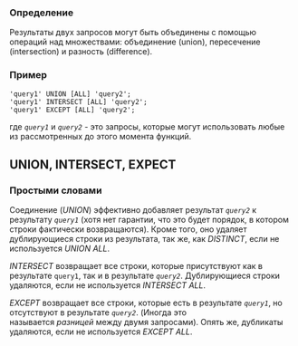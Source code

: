 ### Определение

Результаты двух запросов могут быть объединены с помощью операций над множествами: объединение (union), пересечение (intersection) и разность (difference).
### Пример

``` postgreSQL
'query1' UNION [ALL] 'query2';
'query1' INTERSECT [ALL] 'query2';
'query1' EXCEPT [ALL] 'query2';
```

где _`query1`_ и _`query2`_ - это запросы, которые могут использовать любые из рассмотренных до этого момента функций.

## UNION, INTERSECT, EXPECT
### Простыми словами

Соединение (*UNION*) эффективно добавляет результат _`query2`_ к результату _`query1`_ (хотя нет гарантии, что это будет порядок, в котором строки фактически возвращаются). Кроме того, оно удаляет дублирующиеся строки из результата, так же, как *DISTINCT*, если не используется *UNION ALL*.

*INTERSECT* возвращает все строки, которые присутствуют как в результате `query1`, так и в результате _`query2`_. Дублирующиеся строки удаляются, если не используется *INTERSECT ALL*.

*EXCEPT* возвращает все строки, которые есть в результате _`query1`_, но отсутствуют в результате _`query2`_. (Иногда это называется _разницей_ между двумя запросами). Опять же, дубликаты удаляются, если не используется *EXCEPT ALL*.
